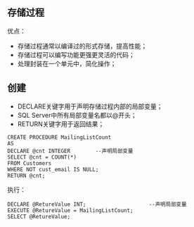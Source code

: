 ## 存储过程

优点：

* 存储过程通常以编译过的形式存储，提高性能；
* 存储过程可以编写功能更强更灵活的代码；
* 处理封装在一个单元中，简化操作；

## 创建

* DECLARE关键字用于声明存储过程内部的局部变量；
* SQL Server中所有局部变量名都以@开头；
* RETURN关键字用于返回结果；

```
CREATE PROCEDURE MailingListCount
AS
DECLARE @cnt INTEGER        --声明局部变量
SELECT @cnt = COUNT(*)
FROM Customers
WHERE NOT cust_email IS NULL;
RETURN @cnt;
```

执行：

```
DECLARE @RetureValue INT;                    --声明局部变量
EXECUTE @RetureValue = MailingListCount;
SELECT @RetureValue;
```



